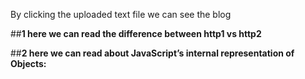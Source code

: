 
By clicking the  uploaded text file we can see the blog

##**1 here we can read the difference between http1 vs http2**



##**2 here we can read about JavaScript’s internal representation of Objects:**
